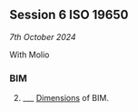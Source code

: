 ## Session 6 ISO 19650

*7th October 2024*

With Molio

### BIM  
2. ___ [Dimensions](/41934/Concepts/Dimensions) of BIM.



<!--
TOOL Continue working with IfcOpenShell
1. ___ [Rules](/41934/Concepts/Rules)
1. ___ Prompt Model [MachineLearning](/41934/Concepts/MachineLearning)

* Submit [A2](/41934/Assignments/A2) - 8th October 2023

### In class Activity
* IfcOpenShell [Advanced examples](/41934/Examples/IfcOpenShell/Advanced)
 * Machine Learning Activity
 * Experimenting Rules
-->
